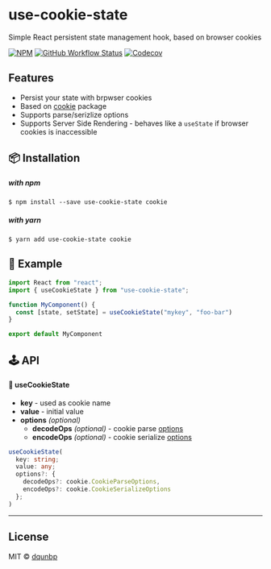 # use-cookie-state

Simple React persistent state management hook, based on browser cookies

[![NPM](https://img.shields.io/npm/v/use-cookie-state)](https://www.npmjs.com/package/use-cookie-state)
[![GitHub Workflow Status](https://img.shields.io/github/workflow/status/dqunbp/use-cookie-state/Release)](https://github.com/dqunbp/use-cookie-state/actions?query=workflow%3ARelease)
[![Codecov](https://img.shields.io/codecov/c/github/dqunbp/use-cookie-state)](https://codecov.io/gh/dqunbp/use-cookie-state)

## Features

- Persist your state with brpwser cookies
- Based on [cookie](https://www.npmjs.com/package/cookie) package
- Supports parse/serizlize options
- Supports Server Side Rendering - behaves like a `useState` if browser cookies is inaccessible


## 📦 Installation

  ##### with npm

    $ npm install --save use-cookie-state cookie

  ##### with yarn

    $ yarn add use-cookie-state cookie


## 📖 Example

```jsx
import React from "react";
import { useCookieState } from "use-cookie-state";

function MyComponent() {
  const [state, setState] = useCookieState("mykey", "foo-bar")
}

export default MyComponent
```

## 🕹 API

#### 🔗 useCookieState

- **key** - used as cookie name
- **value** - initial value
- **options** *(optional)*
  - **decodeOps** *(optional)* - cookie parse [options](https://www.npmjs.com/package/cookie#options)
  - **encodeOps** *(optional)* - cookie serialize [options](https://www.npmjs.com/package/cookie#options-1)

```ts
useCookieState(
  key: string;
  value: any; 
  options?: {
    decodeOps?: cookie.CookieParseOptions, 
    encodeOps?: cookie.CookieSerializeOptions
  };
)
```

---

## License

MIT © [dqunbp](https://github.com/dqunbp)
